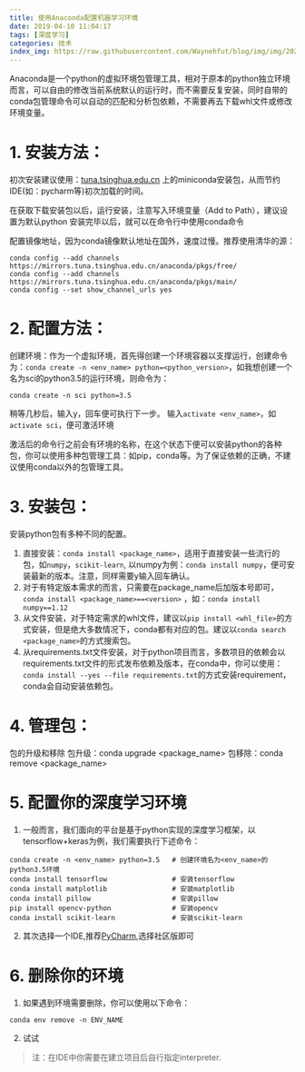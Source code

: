```yaml
---
title: 使用Anaconda配置机器学习环境
date: 2019-04-10 11:04:17
tags: [深度学习]
categories: 技术
index_img: https://raw.githubusercontent.com/Waynehfut/blog/img/img/20220722173429.png
---
```

Anaconda是一个python的虚拟环境包管理工具，相对于原本的python独立环境而言，可以自由的修改当前系统默认的运行时，而不需要反复安装，同时自带的conda包管理命令可以自动的匹配和分析包依赖，不需要再去下载whl文件或修改环境变量。
<!-- more -->

# 1. 安装方法：

初次安装建议使用：[tuna.tsinghua.edu.cn](https://mirrors.tuna.tsinghua.edu.cn) 上的miniconda安装包，从而节约IDE(如：pycharm等)初次加载的时间。

在获取下载安装包以后，运行安装，注意写入环境变量（Add to Path），建议设置为默认python
安装完毕以后，就可以在命令行中使用conda命令

配置镜像地址，因为conda镜像默认地址在国外，速度过慢。推荐使用清华的源：
```shell
conda config --add channels https://mirrors.tuna.tsinghua.edu.cn/anaconda/pkgs/free/
conda config --add channels https://mirrors.tuna.tsinghua.edu.cn/anaconda/pkgs/main/
conda config --set show_channel_urls yes
```
# 2. 配置方法：

创建环境：作为一个虚拟环境，首先得创建一个环境容器以支撑运行，创建命令为：`conda create -n <env_name> python=<python_version>`，如我想创建一个名为sci的python3.5的运行环境，则命令为：
```shell
conda create -n sci python=3.5
```
稍等几秒后，输入y，回车便可执行下一步。
输入`activate <env_name>`，如`activate sci`，便可激活环境

激活后的命令行之前会有环境的名称，在这个状态下便可以安装python的各种包，你可以使用多种包管理工具：如pip，conda等。为了保证依赖的正确，不建议使用conda以外的包管理工具。

# 3. 安装包：
安装python包有多种不同的配置。
1. 直接安装：`conda install <package_name>`，适用于直接安装一些流行的包，如`numpy`，`scikit-learn`, 以numpy为例：`conda install numpy`，便可安装最新的版本。注意，同样需要y输入回车确认。
2. 对于有特定版本需求的而言，只需要在package_name后加版本号即可，`conda install <package_name>==<version>` ，如：`conda install numpy==1.12`
3. 从文件安装，对于特定需求的whl文件，建议以`pip install <whl_file>`的方式安装，但是绝大多数情况下，conda都有对应的包。建议以`conda search <package_name>`的方式搜索包。
4. 从requirements.txt文件安装，对于python项目而言，多数项目的依赖会以requirements.txt文件的形式发布依赖及版本，在conda中，你可以使用：`conda install --yes --file requirements.txt`的方式安装requirement，conda会自动安装依赖包。

# 4. 管理包：
包的升级和移除
包升级：conda upgrade <package_name>
包移除：conda remove <package_name>

# 5. 配置你的深度学习环境
1. 一般而言，我们面向的平台是基于python实现的深度学习框架，以tensorflow+keras为例，我们需要执行下述命令：
```shell
conda create -n <env_name> python=3.5   # 创建环境名为<env_name>的python3.5环境
conda install tensorflow                # 安装tensorflow
conda install matplotlib                # 安装matplotlib
conda install pillow                    # 安装pillow
pip install opencv-python               # 安装opencv
conda install scikit-learn              # 安装scikit-learn
```
2. 其次选择一个IDE,推荐[PyCharm](https://www.jetbrains.com/pycharm/download/),选择社区版即可

# 6. 删除你的环境
1. 如果遇到环境需要删除，你可以使用以下命令：

```shell
conda env remove -n ENV_NAME
```
2. 试试

> 注：在IDE中你需要在建立项目后自行指定interpreter.
